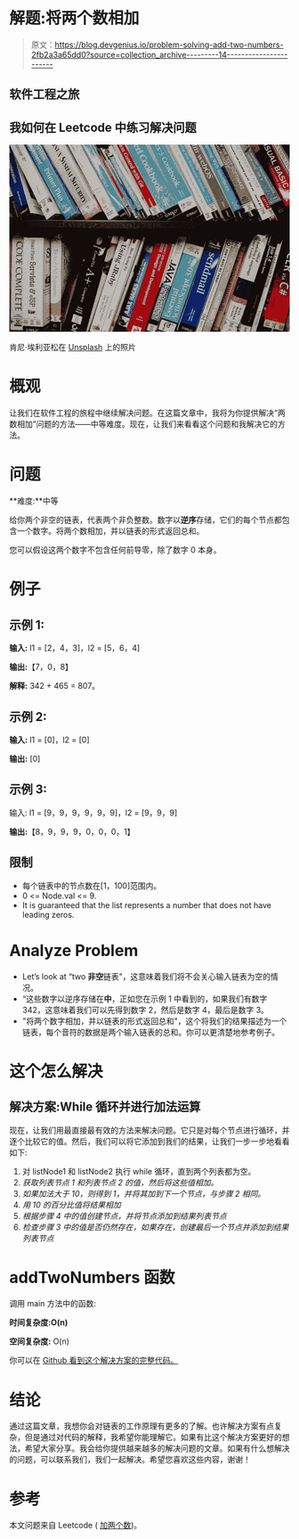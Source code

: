 # 解题:将两个数相加

> 原文：<https://blog.devgenius.io/problem-solving-add-two-numbers-2fb2a3a65dd0?source=collection_archive---------14----------------------->

## 软件工程之旅

## 我如何在 Leetcode 中练习解决问题

![](img/fc0b61e7cc598af67b59e0f6c40866f9.png)

肯尼·埃利亚松在 [Unsplash](https://unsplash.com/?utm_source=medium&utm_medium=referral) 上的照片

# 概观

让我们在软件工程的旅程中继续解决问题。在这篇文章中，我将为你提供解决“两数相加”问题的方法——中等难度。现在，让我们来看看这个问题和我解决它的方法。

# 问题

**难度:**中等

给你两个非空的链表，代表两个非负整数。数字以**逆序**存储，它们的每个节点都包含一个数字。将两个数相加，并以链表的形式返回总和。

您可以假设这两个数字不包含任何前导零，除了数字 0 本身。

# 例子

## 示例 1:

**输入:** l1 = [2，4，3]，l2 = [5，6，4]

**输出:**【7，0，8】

**解释:** 342 + 465 = 807。

## 示例 2:

**输入:** l1 = [0]，l2 = [0]

**输出:** [0]

## 示例 3:

输入: l1 = [9，9，9，9，9，9]，l2 = [9，9，9]

**输出:**【8，9，9，9，0，0，0，1】

## 限制

*   每个链表中的节点数在[1，100]范围内。
*   0 <= Node.val <= 9.
*   It is guaranteed that the list represents a number that does not have leading zeros.

# Analyze Problem

*   Let’s look at “two **非空**链表"，这意味着我们将不会关心输入链表为空的情况。
*   “这些数字以逆序存储在**中**，正如您在示例 1 中看到的，如果我们有数字 342，这意味着我们可以先得到数字 2，然后是数字 4，最后是数字 3。
*   "将两个数字相加，并以链表的形式返回总和"，这个将我们的结果描述为一个链表，每个音符的数据是两个输入链表的总和。你可以更清楚地参考例子。

# 这个怎么解决

## 解决方案:While 循环并进行加法运算

现在，让我们用最直接最有效的方法来解决问题。它只是对每个节点进行循环，并逐个比较它的值。然后，我们可以将它添加到我们的结果，让我们一步一步地看看如下:

1.  对 listNode1 和 listNode2 执行 while 循环，直到两个列表都为空。
2.  *获取列表节点 1 和列表节点 2 的值，然后将这些值相加。*
3.  *如果加法大于 10，则得到 1，并将其加到下一个节点，与步骤 2 相同。*
4.  *用 10 的百分比值将结果相加*
5.  *根据步骤 4 中的值创建节点，并将节点添加到结果列表节点*
6.  *检查步骤 3 中的值是否仍然存在，如果存在，创建最后一个节点并添加到结果列表节点*

# addTwoNumbers 函数

调用 main 方法中的函数:

**时间复杂度:O(n)**

**空间复杂度:** O(n)

你可以在 [Github 看到这个解决方案的完整代码。](https://gist.github.com/techisbeautiful/76c56e7058affb60ca8d38076ec7d482)

# 结论

通过这篇文章，我想你会对链表的工作原理有更多的了解。也许解决方案有点复杂，但是通过对代码的解释，我希望你能理解它。如果有比这个解决方案更好的想法，希望大家分享。我会给你提供越来越多的解决问题的文章。如果有什么想解决的问题，可以联系我们，我们一起解决。希望您喜欢这些内容，谢谢！

# 参考

本文问题来自 Leetcode ( [加两个数](https://leetcode.com/problems/add-two-numbers/))。